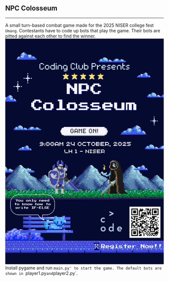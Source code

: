 
## NPC Colosseum

---

A small turn-based combat game made for the 2025 NISER college fest `Umang`.
Contestants have to code up bots that play the game. Their bots are pitted against each other to find the winner.
![poster](assets/poster.jpeg)
Install pygame and run `main.py' to start the game. The default bots are shown in `player1.py` and `player2.py`.
